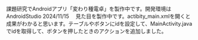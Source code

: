 課題研究でAndroidアプリ「変わり種電卓」を製作中です。開発環境はAndroidStudio
2024/11/15　
見た目を製作中です。actibity_main.xmlを開くと成果がわかると思います。テーブルやボタンにidを設定して、MainActivity.javaでidを取得して、ボタンを押したときのアクションを追加しました。
